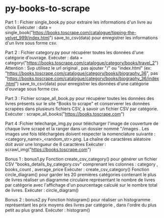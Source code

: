 # py-books-to-scrape

Part 1 : Fichier single_book.py pour extraire les informations d'un livre au choix
Exécuter : 
data = single_book("https://books.toscrape.com/catalogue/tipping-the-velvet_999/index.html")
save_to_csv(data) pour enregistrer les informations d'un livre sous forme csv.

Part 2 : Fichier category.py pour récupérer toutes les données d'une catégorie d'ouvrage.
Exécuter : 
data = category("https://books.toscrape.com/catalogue/category/books/travel_2")
Attention : Svp utilisez le url original , pas ajouter "/" ou "index.html" (ex: "https://books.toscrape.com/catalogue/category/books/biography_36", pas "https://books.toscrape.com/catalogue/category/books/biography_36/index.html")
save_to_csv(data) pour enregistrer les données d'une catégorie d'ouvrage sous forme csv.

Part 3 : Fichier scrape_all_book.py pour récupérer toutes les données  des livres présents sur le site "Books to scrape" et conserverer les données scrapées dans plusieurs fichiers CSV, à savoir un fichier CSV par catégorie.
Exécuter : scrape_all_books("https://books.toscrape.com")

Part 4 :Fichier telecharge_img.py pour télécharger l'image de couverture de chaque livre scrapé et la ranger dans un dossier nommé "/images . Les images une fois téléchargées doivent respecter la nomenclature 
suivante : <category_name>_<random_str>.png. La chaîne de caractères aléatoire doit avoir une longueur de 8 caractères
Exécuter : scrawl_img("https://books.toscrape.com")

Bonus 1 : bonus1.py
Fonction create_csv_category() pour générer un fichier CSV "books_details_by_category.csv" comprenant les colonnes : category , books_count , average_price
Exécuter : create_csv_category()
Fonction circle_diagram() pour garder les 20 premières catégories contenant le plus de livres réaliser un diagramme circulaire représentant le nombre de livres par catégorie avec l'affichage d'un pourcentage calculé sur le nombre total de livres.
Exécuter : circle_diagram()

Bonus 2 : bonus2.py
Fonction histogram() pour réaliser un histogramme représentant les prix moyens des livres par catégorie , dans l'ordre du plus petit au plus grand.
Exécuter :  histogram()

